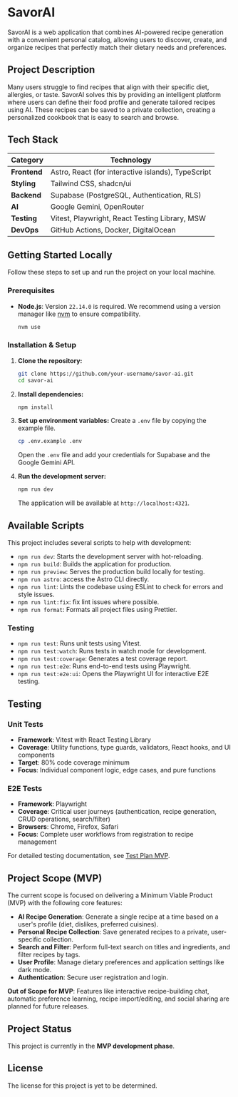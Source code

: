 # SavorAI

SavorAI is a web application that combines AI-powered recipe generation with a convenient personal catalog, allowing users to discover, create, and organize recipes that perfectly match their dietary needs and preferences.

## Project Description

Many users struggle to find recipes that align with their specific diet, allergies, or taste. SavorAI solves this by providing an intelligent platform where users can define their food profile and generate tailored recipes using AI. These recipes can be saved to a private collection, creating a personalized cookbook that is easy to search and browse.

## Tech Stack

| Category     | Technology                                         |
| ------------ | -------------------------------------------------- |
| **Frontend** | Astro, React (for interactive islands), TypeScript |
| **Styling**  | Tailwind CSS, shadcn/ui                            |
| **Backend**  | Supabase (PostgreSQL, Authentication, RLS)         |
| **AI**       | Google Gemini, OpenRouter                          |
| **Testing**  | Vitest, Playwright, React Testing Library, MSW     |
| **DevOps**   | GitHub Actions, Docker, DigitalOcean               |

## Getting Started Locally

Follow these steps to set up and run the project on your local machine.

### Prerequisites

- **Node.js**: Version `22.14.0` is required. We recommend using a version manager like [nvm](https://github.com/nvm-sh/nvm) to ensure compatibility.
  ```bash
  nvm use
  ```

### Installation & Setup

1.  **Clone the repository:**

    ```bash
    git clone https://github.com/your-username/savor-ai.git
    cd savor-ai
    ```

2.  **Install dependencies:**

    ```bash
    npm install
    ```

3.  **Set up environment variables:**
    Create a `.env` file by copying the example file.

    ```bash
    cp .env.example .env
    ```

    Open the `.env` file and add your credentials for Supabase and the Google Gemini API.

4.  **Run the development server:**
    ```bash
    npm run dev
    ```
    The application will be available at `http://localhost:4321`.

## Available Scripts

This project includes several scripts to help with development:

- `npm run dev`: Starts the development server with hot-reloading.
- `npm run build`: Builds the application for production.
- `npm run preview`: Serves the production build locally for testing.
- `npm run astro`: access the Astro CLI directly.
- `npm run lint`: Lints the codebase using ESLint to check for errors and style issues.
- `npm run lint:fix`: fix lint issues where possible.
- `npm run format`: Formats all project files using Prettier.

### Testing

- `npm run test`: Runs unit tests using Vitest.
- `npm run test:watch`: Runs tests in watch mode for development.
- `npm run test:coverage`: Generates a test coverage report.
- `npm run test:e2e`: Runs end-to-end tests using Playwright.
- `npm run test:e2e:ui`: Opens the Playwright UI for interactive E2E testing.

## Testing

### Unit Tests

- **Framework**: Vitest with React Testing Library
- **Coverage**: Utility functions, type guards, validators, React hooks, and UI components
- **Target**: 80% code coverage minimum
- **Focus**: Individual component logic, edge cases, and pure functions

### E2E Tests

- **Framework**: Playwright
- **Coverage**: Critical user journeys (authentication, recipe generation, CRUD operations, search/filter)
- **Browsers**: Chrome, Firefox, Safari
- **Focus**: Complete user workflows from registration to recipe management

For detailed testing documentation, see [Test Plan MVP](.ai/test-plan-mvp.md).

## Project Scope (MVP)

The current scope is focused on delivering a Minimum Viable Product (MVP) with the following core features:

- **AI Recipe Generation**: Generate a single recipe at a time based on a user's profile (diet, dislikes, preferred cuisines).
- **Personal Recipe Collection**: Save generated recipes to a private, user-specific collection.
- **Search and Filter**: Perform full-text search on titles and ingredients, and filter recipes by tags.
- **User Profile**: Manage dietary preferences and application settings like dark mode.
- **Authentication**: Secure user registration and login.

**Out of Scope for MVP**: Features like interactive recipe-building chat, automatic preference learning, recipe import/editing, and social sharing are planned for future releases.

## Project Status

This project is currently in the **MVP development phase**.

## License

The license for this project is yet to be determined.
